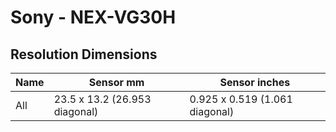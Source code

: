 # Sony - NEX-VG30H

## Resolution Dimensions

| Name   | Sensor mm                     | Sensor inches                  |
|--------|-------------------------------|--------------------------------|
| All    | 23.5 x 13.2 (26.953 diagonal) | 0.925 x 0.519 (1.061 diagonal) |
